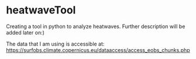 # heatwaveTool

Creating a tool in python to analyze heatwaves. Further description will be added later on:)

The data that I am using is accessible at: https://surfobs.climate.copernicus.eu/dataaccess/access_eobs_chunks.php
